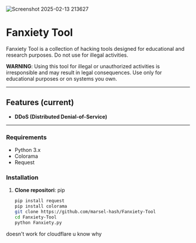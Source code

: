 ![Screenshot 2025-02-13 213627](https://github.com/user-attachments/assets/4773e96b-d0f3-448e-9aa0-e4fd5bd4c9f4)



# Fanxiety Tool  

Fanxiety Tool is a collection of hacking tools designed for educational and research purposes. Do not use for illegal activities.

**WARNING**: Using this tool for illegal or unauthorized activities is irresponsible and may result in legal consequences. Use only for educational purposes or on systems you own.  

---

## Features (current)
- **DDoS (Distributed Denial-of-Service)**

---

### Requirements 
- Python 3.x
- Colorama
- Request

### Installation
1. **Clone repositori**:
   pip
   ```bash
   pip install request
   pip install colorama
   git clone https://github.com/marsel-hash/Fanxiety-Tool
   cd Fanxiety-Tool
   python Fanxiety.py
doesn't work for cloudflare u know why
